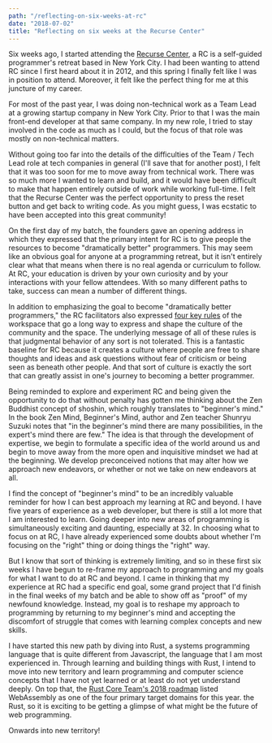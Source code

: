 ```yaml
---
path: "/reflecting-on-six-weeks-at-rc"
date: "2018-07-02"
title: "Reflecting on six weeks at the Recurse Center"
---
```


Six weeks ago, I started attending the [Recurse Center](https://www.recurse.com/), a RC is a self-guided programmer's retreat based in New York City. I had been wanting to attend RC since I first heard about it in 2012, and this spring I finally felt like I was in position to attend. Moreover, it felt like the perfect thing for me at this juncture of my career.

For most of the past year, I was doing non-technical work as a Team Lead at a growing startup company in New York City. Prior to that I was the main front-end developer at that same company. In my new role, I tried to stay involved in the code as much as I could, but the focus of that role was mostly on non-technical matters. 

Without going too far into the details of the difficulties of the Team / Tech Lead role at tech companies in general (I'll save that for another post), I felt that it was too soon for me to move away from technical work. There was so much more I wanted to learn and build, and it would have been difficult to make that happen entirely outside of work while working full-time. I felt that the Recurse Center was the perfect opportunity to press the reset button and get back to writing code. As you might guess, I was ecstatic to have been accepted into this great community!

On the first day of my batch, the founders gave an opening address in which they expressed that the primary intent for RC is to give people the resources to become "dramatically better" programmers. This may seem like an obvious goal for anyone at a programming retreat, but it isn't entirely clear what that means when there is no real agenda or curriculum to follow. At RC, your education is driven by your own curiosity and by your interactions with your fellow attendees. With so many different paths to take, success can mean a number of different things.

In addition to emphasizing the goal to become "dramatically better programmers," the RC facilitators also expressed [four key rules](https://www.recurse.com/manual#sub-sec-social-rules) of the workspace that go a long way to express and shape the culture of the community and the space. The underlying message of all of these rules is that judgmental behavior of any sort is not tolerated. This is a fantastic baseline for RC because it creates a culture where people are free to share thoughts and ideas and ask questions without fear of criticism or being seen as beneath other people. And that sort of culture is exactly the sort that can greatly assist in one's journey to becoming a better programmer.

Being reminded to explore and experiment RC and being given the opportunity to do that without penalty has gotten me thinking about the Zen Buddhist concept of shoshin, which roughly translates to "beginner's mind." In the book Zen Mind, Beginner's Mind, author and Zen teacher Shunryu Suzuki notes that "in the beginner's mind there are many possibilities, in the expert's mind there are few." The idea is that through the development of expertise, we begin to formulate a specific idea of the world around us and begin to move away from the more open and inquisitive mindset we had at the beginning. We develop preconceived notions that may alter how we approach new endeavors, or whether or not we take on new endeavors at all.

I find the concept of "beginner's mind" to be an incredibly valuable reminder for how I can best approach my learning at RC and beyond. I have five years of experience as a web developer, but there is still a lot more that I am interested to learn. Going deeper into new areas of programming is simultaneously exciting and daunting, especially at 32. In choosing what to focus on at RC, I have already experienced some doubts about whether I'm focusing on the "right" thing or doing things the "right" way. 

But I know that sort of thinking is extremely limiting, and so in these first six weeks I have begun to re-frame my approach to programming and my goals for what I want to do at RC and beyond. I came in thinking that my experience at RC had a specific end goal, some grand project that I'd finish in the final weeks of my batch and be able to show off as "proof" of my newfound knowledge. Instead, my goal is to reshape my approach to programming by returning to my beginner's mind and accepting the discomfort of struggle that comes with learning complex concepts and new skills. 

I have started this new path by diving into Rust, a systems programming language that is quite different from Javascript, the language that I am most experienced in. Through learning and building things with Rust, I intend to move into new territory and learn programming and computer science concepts that I have not yet learned or at least do not yet understand deeply. On top that, the [Rust Core Team's 2018 roadmap](https://blog.rust-lang.org/2018/03/12/roadmap.html) listed WebAssembly as one of the four primary target domains for this year. the Rust, so it is exciting to be getting a glimpse of what might be the future of web programming.

Onwards into new territory!